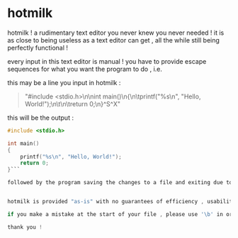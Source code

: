 # hotmilk
hotmilk ! a rudimentary text editor you never knew you never needed ! it is as close to being useless as a text editor can get , all the while still being perfectly functional !

every input in this text editor is manual ! you have to provide escape sequences for what you want the program to do , i.e.

this may be a line you input in hotmilk :

> "#include <stdio.h>\n\nint main()\n{\n\tprintf("%s\\n", "Hello, World!");\n\t\n\treturn 0;\n}^S^X"

this will be the output :

```c
#include <stdio.h>

int main()
{
    printf("%s\n", "Hello, World!");
    return 0;
}```

followed by the program saving the changes to a file and exiting due to the hotmilk-specific sequences such as "^S" and "^X" !


hotmilk is provided "as-is" with no guarantees of efficiency , usability , or sanity preservation .

if you make a mistake at the start of your file , please use '\b' in order to delete everything you have written in order to get back to it and make changes .

thank you !
